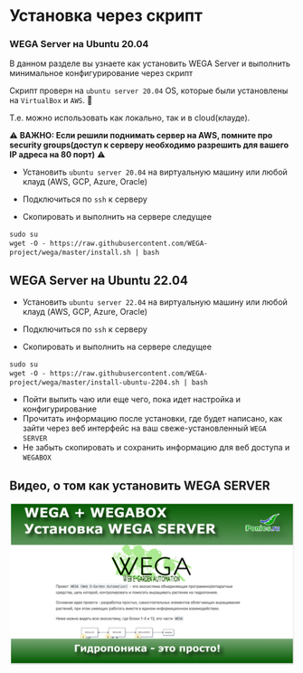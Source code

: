 # Установка через скрипт

### WEGA Server на Ubuntu 20.04
В данном разделе вы узнаете как установить WEGA Server и выполнить минимальное конфигурирование через скрипт

Скрипт проверн на `ubuntu server 20.04` OS, которые были установлены на `VirtualBox` и `AWS`. 🥳

Т.е. можно использовать как локально, так и в cloud(клауде).

⚠️ **ВАЖНО: Если решили поднимать сервер на AWS, помните про security groups(доступ к серверу необходимо разрешить для вашего IP адреса на 80 порт)** ⚠️

* Установить `ubuntu server 20.04` на виртуальную машину или любой клауд (AWS, GCP, Azure, Oracle)

* Подключиться по `ssh` к серверу

* Скопировать и выполнить на сервере следущее
``` 
sudo su
wget -O - https://raw.githubusercontent.com/WEGA-project/wega/master/install.sh | bash
```


## WEGA Server на Ubuntu 22.04

* Установить `ubuntu server 22.04` на виртуальную машину или любой клауд (AWS, GCP, Azure, Oracle)

* Подключиться по `ssh` к серверу

* Скопировать и выполнить на сервере следущее
``` 
sudo su
wget -O - https://raw.githubusercontent.com/WEGA-project/wega/master/install-ubuntu-2204.sh | bash
```

* Пойти выпить чаю или еще чего, пока идет настройка и конфигурирование
* Прочитать информацию после установки, где будет написано, как зайти через веб интерфейс на ваш свеже-установленный `WEGA SERVER`
* Не забыть скопировать и сохранить информацию для веб доступа и `WEGABOX`

## Видео, о том как установить WEGA SERVER
[![](assets/title_out.png)](https://youtu.be/TOMY-anSX0E)